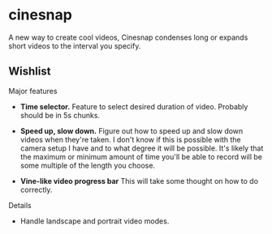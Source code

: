 cinesnap
========

A new way to create cool videos, Cinesnap condenses long or expands short videos to the interval you specify.

Wishlist
--------

Major features

- __Time selector.__ Feature to select desired duration of video.  Probably should be in 5s chunks.

- __Speed up, slow down.__ Figure out how to speed up and slow down videos when they're taken.  I don't know if this
is possible with the camera setup I have and to what degree it will be possible.  It's likely that the maximum or 
minimum amount of time you'll be able to record will be some multiple of the length you choose.

- __Vine-like video progress bar__ This will take some thought on how to do correctly.

Details

- Handle landscape and portrait video modes.

